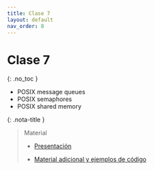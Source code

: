 ```yaml
---
title: Clase 7
layout: default
nav_order: 8
---
```


# Clase 7
{: .no_toc }

* POSIX message queues
* POSIX semaphores
* POSIX shared memory

{: .nota-title }
> Material
>
> * [Presentación](https://docs.google.com/presentation/d/1rd-NpcEUBVdj_cLzd8fHogAV4GBr8CIXp6vzqeRi8NE/edit?usp=drive_link)
>
> * [Material adicional y ejemplos de código](https://github.com/cese-sopg/cese-sopg.github.io/tree/main/material-clases/clase7)
